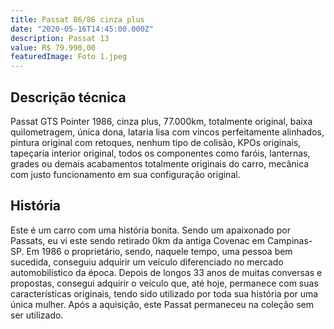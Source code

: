 ```yaml
---
title: Passat 86/86 cinza plus
date: "2020-05-16T14:45:00.000Z"
description: Passat 13
value: R$ 79.990,00
featuredImage: Foto 1.jpeg
---
```


## Descrição técnica

Passat GTS Pointer 1986, cinza plus, 77.000km, totalmente original, baixa quilometragem, única dona, lataria lisa com vincos perfeitamente alinhados, pintura original com retoques, nenhum tipo de colisão, KPOs originais, tapeçaria interior original, todos os componentes como faróis, lanternas, grades ou demais acabamentos totalmente originais do carro, mecânica com justo funcionamento em sua configuração original.

## História

Este é um carro com uma história bonita.
Sendo um apaixonado por Passats, eu vi este sendo retirado 0km da antiga Covenac em Campinas-SP.
Em 1986 o proprietário, sendo, naquele tempo, uma pessoa bem sucedida, conseguiu adquirir um veículo diferenciado no mercado automobilístico da época.
Depois de longos 33 anos de muitas conversas e propostas, consegui adquirir o veículo que, até hoje, permanece com suas características originais, tendo sido utilizado por toda sua história por uma única mulher.
Após a aquisição, este Passat permaneceu na coleção sem ser utilizado.